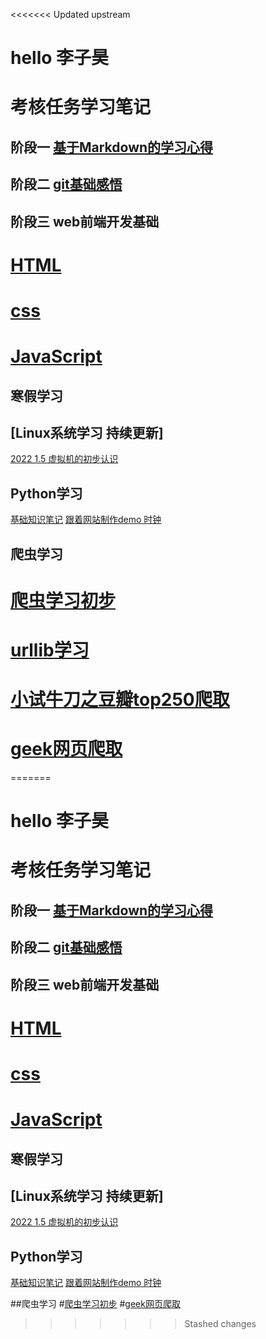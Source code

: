 <<<<<<< Updated upstream
# hello 李子昊
# 考核任务学习笔记
## 阶段一  [基于Markdown的学习心得](https://github.com/kidoom/TASKS/blob/master/%E9%98%B6%E6%AE%B5%E4%B8%80/%E5%9F%BA%E4%BA%8EMarkdown%E8%AF%AD%E6%B3%95%E5%AD%A6%E4%B9%A0%E5%BF%83%E5%BE%97.md)

## 阶段二  [git基础感悟](https://github.com/kidoom/TASKS/blob/master/%E9%98%B6%E6%AE%B5%E4%BA%8C/%E5%AD%A6%E4%B9%A0%E7%AC%94%E8%AE%B0.md)

## 阶段三 web前端开发基础
# [HTML](https://github.com/kidoom/TASKS/blob/master/%E9%98%B6%E6%AE%B5%E4%B8%89/1.1%20HTML.md)
# [css](https://github.com/kidoom/TASKS/blob/master/%E9%98%B6%E6%AE%B5%E4%B8%89/1.2%20CSS.md)
# [JavaScript](https://github.com/kidoom/TASKS/blob/master/%E9%98%B6%E6%AE%B5%E4%B8%89/JavaScript.md)


## 寒假学习
## [Linux系统学习   持续更新]
[2022 1.5 虚拟机的初步认识](https://github.com/kidoom/TASKS/blob/master/Linux%E5%AD%A6%E4%B9%A0/Linux%E5%9F%BA%E7%A1%80%20--Ubuntu%E7%9A%84%E4%BD%BF%E7%94%A8%E5%AD%A6%E4%B9%A0.md)

## Python学习
[基础知识笔记](https://github.com/kidoom/TASKS/blob/master/Python%E5%AD%A6%E4%B9%A0/python%E5%85%A5%E9%97%A8.md)
[跟着网站制作demo 时钟](https://github.com/kidoom/TASKS/blob/master/demo/time.py)


## 爬虫学习
# [爬虫学习初步](https://github.com/kidoom/TASKS/blob/master/%E7%BD%91%E7%BB%9C%E7%88%AC%E8%99%AB%E5%AD%A6%E4%B9%A0/%E7%88%AC%E8%99%AB%E5%AD%A6%E4%B9%A0.md)
# [urllib学习](https://github.com/kidoom/TASKS/blob/master/%E7%BD%91%E7%BB%9C%E7%88%AC%E8%99%AB%E5%AD%A6%E4%B9%A0/urllib.md)
# [小试牛刀之豆瓣top250爬取](https://github.com/kidoom/TASKS/blob/master/%E7%BD%91%E7%BB%9C%E7%88%AC%E8%99%AB%E5%AD%A6%E4%B9%A0/%E4%BB%A3%E7%A0%81.md)
# [geek网页爬取](https://github.com/kidoom/TASKS/blob/master/%E7%BD%91%E7%BB%9C%E7%88%AC%E8%99%AB%E5%AD%A6%E4%B9%A0/geek%E7%88%AC%E5%8F%96%E7%BB%93%E6%9E%9C.md)
=======
# hello 李子昊
# 考核任务学习笔记
## 阶段一  [基于Markdown的学习心得](https://github.com/kidoom/TASKS/blob/master/%E9%98%B6%E6%AE%B5%E4%B8%80/%E5%9F%BA%E4%BA%8EMarkdown%E8%AF%AD%E6%B3%95%E5%AD%A6%E4%B9%A0%E5%BF%83%E5%BE%97.md)

## 阶段二  [git基础感悟](https://github.com/kidoom/TASKS/blob/master/%E9%98%B6%E6%AE%B5%E4%BA%8C/%E5%AD%A6%E4%B9%A0%E7%AC%94%E8%AE%B0.md)

## 阶段三 web前端开发基础
# [HTML](https://github.com/kidoom/TASKS/blob/master/%E9%98%B6%E6%AE%B5%E4%B8%89/1.1%20HTML.md)
# [css](https://github.com/kidoom/TASKS/blob/master/%E9%98%B6%E6%AE%B5%E4%B8%89/1.2%20CSS.md)
# [JavaScript](https://github.com/kidoom/TASKS/blob/master/%E9%98%B6%E6%AE%B5%E4%B8%89/JavaScript.md)


## 寒假学习
## [Linux系统学习   持续更新]
[2022 1.5 虚拟机的初步认识](https://github.com/kidoom/TASKS/blob/master/Linux%E5%AD%A6%E4%B9%A0/Linux%E5%9F%BA%E7%A1%80%20--Ubuntu%E7%9A%84%E4%BD%BF%E7%94%A8%E5%AD%A6%E4%B9%A0.md)

## Python学习
[基础知识笔记](https://github.com/kidoom/TASKS/blob/master/Python%E5%AD%A6%E4%B9%A0/python%E5%85%A5%E9%97%A8.md)
[跟着网站制作demo 时钟](https://github.com/kidoom/TASKS/blob/master/demo/time.py)


##爬虫学习
#[爬虫学习初步](https://github.com/kidoom/TASKS/blob/master/%E7%BD%91%E7%BB%9C%E7%88%AC%E8%99%AB%E5%AD%A6%E4%B9%A0/%E7%88%AC%E8%99%AB%E5%AD%A6%E4%B9%A0.md)
#[geek网页爬取](https://github.com/kidoom/TASKS/edit/master/%E7%BD%91%E7%BB%9C%E7%88%AC%E8%99%AB%E5%AD%A6%E4%B9%A0/geek%E7%88%AC%E5%8F%96%E7%BB%93%E6%9E%9C.md)
>>>>>>> Stashed changes
